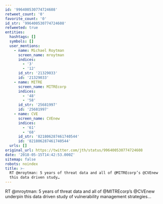 ```yaml
---
id: '996400530774724608'
retweet_count: '0'
favorite_count: '0'
id_str: '996400530774724608'
retweeted: true
entities:
  hashtags: []
  symbols: []
  user_mentions:
    - name: Michael Roytman
      screen_name: mroytman
      indices:
        - '3'
        - '12'
      id_str: '21329033'
      id: '21329033'
    - name: MITRE
      screen_name: MITREcorp
      indices:
        - '48'
        - '58'
      id_str: '25681997'
      id: '25681997'
    - name: CVE
      screen_name: CVEnew
      indices:
        - '61'
        - '68'
      id_str: '821806287461740544'
      id: '821806287461740544'
  urls: []
original_url: https://twitter.com/jth/status/996400530774724608
date: '2018-05-15T14:42:53.000Z'
sitemap: false
robots: noindex
title: >-
  RT @mroytman: 5 years of threat data and all of @MITREcorp’s @CVEnew underpin
  this data driven study…
---
```


RT @mroytman: 5 years of threat data and all of @MITREcorp’s @CVEnew underpin this data driven study of vulnerability management strategies…